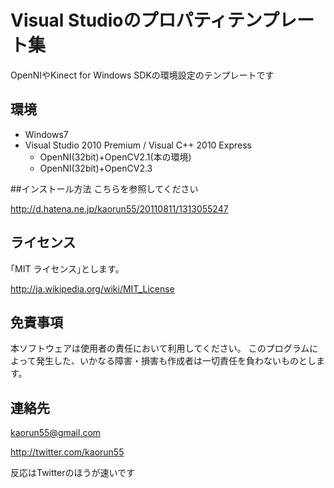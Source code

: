 # Visual Studioのプロパティテンプレート集OpenNIやKinect for Windows SDKの環境設定のテンプレートです## 環境 * Windows7 * Visual Studio 2010 Premium / Visual C++ 2010 Express    * OpenNI(32bit)+OpenCV2.1(本の環境)    * OpenNI(32bit)+OpenCV2.3##インストール方法こちらを参照してくださいhttp://d.hatena.ne.jp/kaorun55/20110811/1313055247## ライセンス｢MIT ライセンス｣とします。http://ja.wikipedia.org/wiki/MIT_License## 免責事項本ソフトウェアは使用者の責任において利用してください。このプログラムによって発生した、いかなる障害・損害も作成者は一切責任を負わないものとします。## 連絡先kaorun55@gmail.comhttp://twitter.com/kaorun55反応はTwitterのほうが速いです
